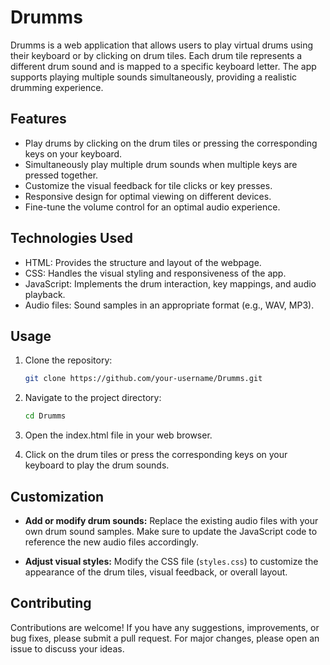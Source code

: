 # Drumms

Drumms is a web application that allows users to play virtual drums using their keyboard or by clicking on drum tiles. Each drum tile represents a different drum sound and is mapped to a specific keyboard letter. The app supports playing multiple sounds simultaneously, providing a realistic drumming experience.

## Features

- Play drums by clicking on the drum tiles or pressing the corresponding keys on your keyboard.
- Simultaneously play multiple drum sounds when multiple keys are pressed together.
- Customize the visual feedback for tile clicks or key presses.
- Responsive design for optimal viewing on different devices.
- Fine-tune the volume control for an optimal audio experience.

## Technologies Used

- HTML: Provides the structure and layout of the webpage.
- CSS: Handles the visual styling and responsiveness of the app.
- JavaScript: Implements the drum interaction, key mappings, and audio playback.
- Audio files: Sound samples in an appropriate format (e.g., WAV, MP3).

## Usage

1. Clone the repository:

   ```bash
   git clone https://github.com/your-username/Drumms.git

2. Navigate to the project directory:

    ```bash
    cd Drumms

3. Open the index.html file in your web browser.

4. Click on the drum tiles or press the corresponding keys on your keyboard to play the drum sounds.

## Customization

- **Add or modify drum sounds:** Replace the existing audio files with your own drum sound samples. Make sure to update the JavaScript code to reference the new audio files accordingly.

- **Adjust visual styles:** Modify the CSS file (`styles.css`) to customize the appearance of the drum tiles, visual feedback, or overall layout.

## Contributing

Contributions are welcome! If you have any suggestions, improvements, or bug fixes, please submit a pull request. For major changes, please open an issue to discuss your ideas.
